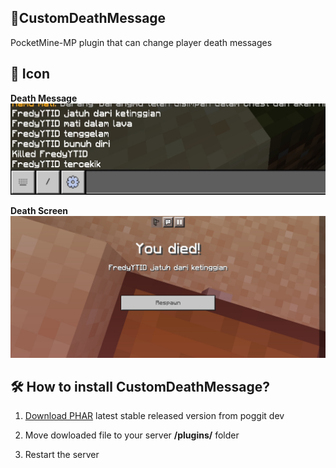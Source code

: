 ## 🎁CustomDeathMessage
PocketMine-MP plugin that can change player death messages


## 📸 Icon
**Death Message**
<a align="center"><img src="https://github.com/Bad4Second/CustomDeathMessage/blob/main/foto1.jpg"></a>

**Death Screen**
<a align="center"><img src="https://github.com/Bad4Second/CustomDeathMessage/blob/main/foto2.jpg"></a>

## 🛠 How to install CustomDeathMessage?

1) [Download PHAR](https://poggit.pmmp.io/ci/Bad4Second/CustomDeathMessage/CustomDeathMessage) latest stable released version from poggit dev

2) Move dowloaded file to your server **/plugins/** folder

3) Restart the server

